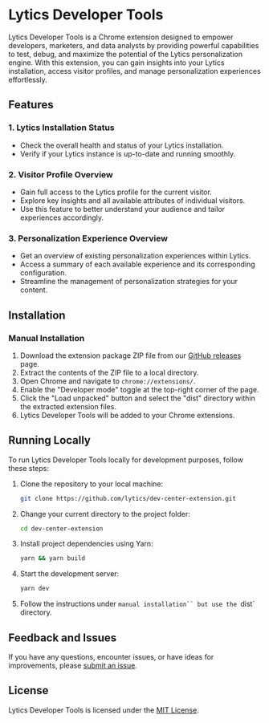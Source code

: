 # Lytics Developer Tools

<!-- ![Lytics Developer Tools Logo](https://example.com/lytics-developer-tools-logo.png) -->

Lytics Developer Tools is a Chrome extension designed to empower developers, marketers, and data analysts by providing powerful capabilities to test, debug, and maximize the potential of the Lytics personalization engine. With this extension, you can gain insights into your Lytics installation, access visitor profiles, and manage personalization experiences effortlessly.

## Features

### 1. Lytics Installation Status
- Check the overall health and status of your Lytics installation.
- Verify if your Lytics instance is up-to-date and running smoothly.

### 2. Visitor Profile Overview
- Gain full access to the Lytics profile for the current visitor.
- Explore key insights and all available attributes of individual visitors.
- Use this feature to better understand your audience and tailor experiences accordingly.

### 3. Personalization Experience Overview
- Get an overview of existing personalization experiences within Lytics.
- Access a summary of each available experience and its corresponding configuration.
- Streamline the management of personalization strategies for your content.

## Installation

<!-- ### Install via Chrome Web Store (coming soon)

1. Go to the [Chrome Web Store](https://chrome.google.com/webstore/detail/lytics-developer-tools) page for Lytics Developer Tools.
2. Click the "Add to Chrome" button to install the extension. -->

### Manual Installation

1. Download the extension package ZIP file from our [GitHub releases](https://github.com/lytics/dev-center-extension/releases) page.
2. Extract the contents of the ZIP file to a local directory.
3. Open Chrome and navigate to `chrome://extensions/`.
4. Enable the "Developer mode" toggle at the top-right corner of the page.
5. Click the "Load unpacked" button and select the "dist" directory within the extracted extension files.
6. Lytics Developer Tools will be added to your Chrome extensions.

## Running Locally

To run Lytics Developer Tools locally for development purposes, follow these steps:

1. Clone the repository to your local machine:

    ```bash
    git clone https://github.com/lytics/dev-center-extension.git
    ```

2. Change your current directory to the project folder:

    ```bash
    cd dev-center-extension
    ```

3. Install project dependencies using Yarn:

    ```bash
    yarn && yarn build
    ```

4. Start the development server:

    ```bash
    yarn dev
    ```

5. Follow the instructions under `manual installation`` but use the `dist` directory.

## Feedback and Issues

If you have any questions, encounter issues, or have ideas for improvements, please [submit an issue](https://github.com/lytics/dev-center-extension/issues).

## License

Lytics Developer Tools is licensed under the [MIT License](https://github.com/lytics/dev-center-extension/blob/main/LICENSE).